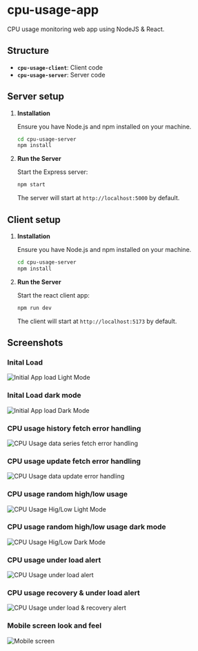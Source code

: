 # cpu-usage-app
CPU usage monitoring web app using NodeJS & React.

## Structure

- **`cpu-usage-client`**: Client code
- **`cpu-usage-server`**: Server code

## Server setup

1. **Installation**

   Ensure you have Node.js and npm installed on your machine.

   ```bash
   cd cpu-usage-server
   npm install
   ```

2. **Run the Server**

   Start the Express server:

   ```bash
   npm start
   ```

   The server will start at `http://localhost:5000` by default.

## Client setup

1. **Installation**

   Ensure you have Node.js and npm installed on your machine.

   ```bash
   cd cpu-usage-server
   npm install
   ```

2. **Run the Server**

   Start the react client app:

   ```bash
   npm run dev
   ```

   The client will start at `http://localhost:5173` by default.

## Screenshots

### Inital Load
![Initial App load Light Mode](https://github.com/rnanania/cpu-usage-app/blob/main/screenshots/Initial-Light-Mode.png)

### Inital Load dark mode
![Initial App load Dark Mode](https://github.com/rnanania/cpu-usage-app/blob/main/screenshots/Initial-Dark-Mode.png)

### CPU usage history fetch error handling
![CPU Usage data series fetch error handling](https://github.com/rnanania/cpu-usage-app/blob/main/screenshots/Error-Handling-Fetch.png)

### CPU usage update fetch error handling
![CPU Usage data update error handling](https://github.com/rnanania/cpu-usage-app/blob/main/screenshots/Error-Handling-Update.png)

### CPU usage random high/low usage
![CPU Usage Hig/Low Light Mode](https://github.com/rnanania/cpu-usage-app/blob/main/screenshots/CPU-Usage-High-Low.png)

### CPU usage random high/low usage dark mode
![CPU Usage Hig/Low Dark Mode](https://github.com/rnanania/cpu-usage-app/blob/main/screenshots/CPU-Usage-Higg-Low-Dark.png)

### CPU usage under load alert
![CPU Usage under load alert](https://github.com/rnanania/cpu-usage-app/blob/main/screenshots/Under-Load-Recovery-1.png)

### CPU usage recovery & under load alert
![CPU Usage under load & recovery alert](https://github.com/rnanania/cpu-usage-app/blob/main/screenshots/Under-Load-Recovery-2.png)

### Mobile screen look and feel
![Mobile screen](https://github.com/rnanania/cpu-usage-app/blob/main/screenshots/Mobile-Screen.png)

